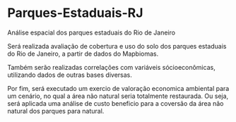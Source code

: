 # Parques-Estaduais-RJ
Análise espacial dos parques estaduais do Rio de Janeiro

Será realizada avaliação de cobertura e uso do solo dos parques estaduais do Rio de Janeiro, a partir de dados do Mapbiomas.

Também serão realizadas correlações com variáveis sócioeconômicas, utilizando dados de outras bases diversas.

Por fim, será executado um exercio de valoração economica ambiental para um cenário, no qual a área não natural seria totalmente restaurada. Ou seja, será aplicada uma análise de custo beneficio para a coversão da área não natural dos parques para natural.
